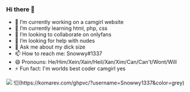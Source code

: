 ### Hi there 👋
- 🔭 I’m currently working on a camgirl website
- 🌱 I’m currently learning html, php, css
- 👯 I’m looking to collaborate on onlyfans
- 🤔 I’m looking for help with nudes
- 💬 Ask me about my dick size
- 📫 How to reach me: Snowwy#1337
- 😄 Pronouns: He/Him/Xein/Xain/Heil/Xan/Xim/Can/Can't/Wont/Will
- ⚡ Fun fact: I'm worlds best coder camgirl yes
<img src="https://github-readme-stats.vercel.app/api?username=Snowwy1337&&show_icons=true&title_color=ffffff&icon_color=bb2acf&text_color=daf7dc&bg_color=151515">
![](https://komarev.com/ghpvc/?username=Snowwy1337&color=grey)
<!--
**Snowwy1337/Snowwy1337** is a ✨ _special_ ✨ repository because its `README.md` (this file) appears on your GitHub profile.

Here are some ideas to get you started:

- 🔭 I’m currently working on ...
- 🌱 I’m currently learning ...
- 👯 I’m looking to collaborate on ...
- 🤔 I’m looking for help with ...
- 💬 Ask me about ...
- 📫 How to reach me: ...
- 😄 Pronouns: ...
- ⚡ Fun fact: ...
-->

